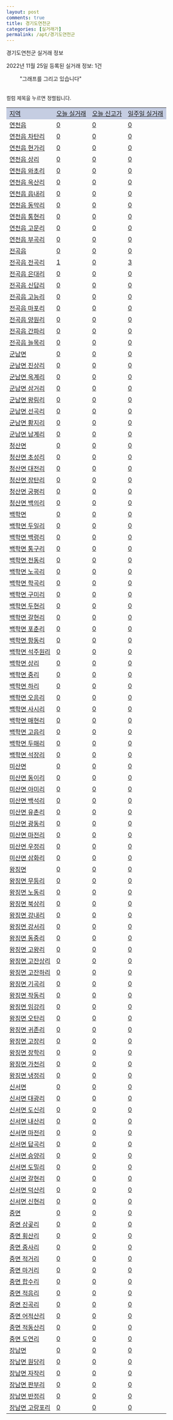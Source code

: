 ```yaml
---
layout: post
comments: true
title: 경기도연천군
categories: [실거래가]
permalink: /apt/경기도연천군
---
```


경기도연천군 실거래 정보

2022년 11월 25일 등록된 실거래 정보: 1건

<!--<script async src="https://pagead2.googlesyndication.com/pagead/js/adsbygoogle.js?client=ca-pub-3485438051770037"
 crossorigin="anonymous"></script>-->

<script type="text/javascript">
  google.charts.load('current', {'packages':['corechart']});
  google.charts.setOnLoadCallback(drawChart);

  function drawChart() {
    var data = google.visualization.arrayToDataTable([['거래일', '매매', '전월세', '전매'], ['21-01', 1, 0, 0], ['21-02', 16, 11, 0], ['21-03', 0, 1, 0], ['21-04', 0, 1, 0], ['21-05', 0, 1, 0], ['21-06', 0, 1, 0], ['21-07', 0, 1, 0], ['21-08', 4, 5, 0], ['21-09', 2, 1, 0], ['21-10', 1, 0, 0], ['21-11', 1, 1, 0], ['21-12', 13, 9, 0], ['22-01', 12, 8, 0], ['22-02', 11, 11, 0], ['22-03', 11, 8, 0], ['22-04', 17, 23, 0], ['22-05', 14, 10, 0], ['22-06', 8, 12, 0], ['22-07', 9, 14, 0], ['22-08', 14, 9, 0], ['22-09', 14, 44, 0], ['22-10', 13, 10, 0], ['22-11', 3, 4, 0]]);

    var options = {
      title: '최근 1년간 유형별 거래량 추이',
      legend: { position: 'bottom' }
    };

    setTimeout(function() {
        var chart = new google.visualization.LineChart(document.getElementById('columnchart_material'));
        chart.draw(data, (options));
        document.getElementById('loading').style.display = 'none';
        var dayLabel = (new Date()).getDay();
        if (dayLabel < 2) {
            sorttable.innerSortFunction.apply(document.getElementById('week'), []);
            sorttable.innerSortFunction.apply(document.getElementById('week'), []);        
        }
        else {
            sorttable.innerSortFunction.apply(document.getElementById('today'), []);
            sorttable.innerSortFunction.apply(document.getElementById('today'), []);
        }
    }, 200);

  }
</script>

<div id="loading" style="z-index:20; display: block; margin-left: 35px">"그래프를 그리고 있습니다"</div>
<div id="columnchart_material" style="width: 95%; margin-left: -35px; display: block"></div>
<!--<div style="width: 95%; margin-left: -35px; display: block">
      <script async src="https://pagead2.googlesyndication.com/pagead/js/adsbygoogle.js?client=ca-pub-3485438051770037"
          crossorigin="anonymous"></script>
      <ins class="adsbygoogle"
          style="display:block"
          data-ad-format="fluid"
          data-ad-layout-key="-fb+5w+4e-db+86"
          data-ad-client="ca-pub-3485438051770037"
          data-ad-slot="1827090281"></ins>
      <script>
          (adsbygoogle = window.adsbygoogle || []).push({});
      </script>
</div>-->
<br>

<font size='small' style='font-size: small;'>컬럼 제목을 누르면 정렬됩니다.</font>
<table class="sortable">
  <tr style='background-color: rgba(114, 132, 186,0.4);'>
    <td id="region"><a href="#">지역</a></td>
    <td id="today"><a href="#">오늘 실거래</a></td>
    <td id="today_new"><a href="#">오늘 신고가</a></td>
    <td id="week"><a href="#">일주일 실거래</a></td>
  </tr>

  
  <tr class="item">
    <td><a href="경기도연천군연천읍">연천읍</a></td>
    <td><a href="경기도연천군연천읍">0</a></td>
    <td><a href="경기도연천군연천읍">0</a></td>
    <td><a href="경기도연천군연천읍">0</a></td>
  </tr>
    

  <tr class="item">
    <td><a href="경기도연천군연천읍차탄리">연천읍 차탄리</a></td>
    <td><a href="경기도연천군연천읍차탄리">0</a></td>
    <td><a href="경기도연천군연천읍차탄리">0</a></td>
    <td><a href="경기도연천군연천읍차탄리">0</a></td>
  </tr>
    

  <tr class="item">
    <td><a href="경기도연천군연천읍현가리">연천읍 현가리</a></td>
    <td><a href="경기도연천군연천읍현가리">0</a></td>
    <td><a href="경기도연천군연천읍현가리">0</a></td>
    <td><a href="경기도연천군연천읍현가리">0</a></td>
  </tr>
    

  <tr class="item">
    <td><a href="경기도연천군연천읍상리">연천읍 상리</a></td>
    <td><a href="경기도연천군연천읍상리">0</a></td>
    <td><a href="경기도연천군연천읍상리">0</a></td>
    <td><a href="경기도연천군연천읍상리">0</a></td>
  </tr>
    

  <tr class="item">
    <td><a href="경기도연천군연천읍와초리">연천읍 와초리</a></td>
    <td><a href="경기도연천군연천읍와초리">0</a></td>
    <td><a href="경기도연천군연천읍와초리">0</a></td>
    <td><a href="경기도연천군연천읍와초리">0</a></td>
  </tr>
    

  <tr class="item">
    <td><a href="경기도연천군연천읍옥산리">연천읍 옥산리</a></td>
    <td><a href="경기도연천군연천읍옥산리">0</a></td>
    <td><a href="경기도연천군연천읍옥산리">0</a></td>
    <td><a href="경기도연천군연천읍옥산리">0</a></td>
  </tr>
    

  <tr class="item">
    <td><a href="경기도연천군연천읍읍내리">연천읍 읍내리</a></td>
    <td><a href="경기도연천군연천읍읍내리">0</a></td>
    <td><a href="경기도연천군연천읍읍내리">0</a></td>
    <td><a href="경기도연천군연천읍읍내리">0</a></td>
  </tr>
    

  <tr class="item">
    <td><a href="경기도연천군연천읍동막리">연천읍 동막리</a></td>
    <td><a href="경기도연천군연천읍동막리">0</a></td>
    <td><a href="경기도연천군연천읍동막리">0</a></td>
    <td><a href="경기도연천군연천읍동막리">0</a></td>
  </tr>
    

  <tr class="item">
    <td><a href="경기도연천군연천읍통현리">연천읍 통현리</a></td>
    <td><a href="경기도연천군연천읍통현리">0</a></td>
    <td><a href="경기도연천군연천읍통현리">0</a></td>
    <td><a href="경기도연천군연천읍통현리">0</a></td>
  </tr>
    

  <tr class="item">
    <td><a href="경기도연천군연천읍고문리">연천읍 고문리</a></td>
    <td><a href="경기도연천군연천읍고문리">0</a></td>
    <td><a href="경기도연천군연천읍고문리">0</a></td>
    <td><a href="경기도연천군연천읍고문리">0</a></td>
  </tr>
    

  <tr class="item">
    <td><a href="경기도연천군연천읍부곡리">연천읍 부곡리</a></td>
    <td><a href="경기도연천군연천읍부곡리">0</a></td>
    <td><a href="경기도연천군연천읍부곡리">0</a></td>
    <td><a href="경기도연천군연천읍부곡리">0</a></td>
  </tr>
    

  <tr class="item">
    <td><a href="경기도연천군전곡읍">전곡읍</a></td>
    <td><a href="경기도연천군전곡읍">0</a></td>
    <td><a href="경기도연천군전곡읍">0</a></td>
    <td><a href="경기도연천군전곡읍">0</a></td>
  </tr>
    

  <tr class="item">
    <td><a href="경기도연천군전곡읍전곡리">전곡읍 전곡리</a></td>
    <td><a href="경기도연천군전곡읍전곡리">1</a></td>
    <td><a href="경기도연천군전곡읍전곡리">0</a></td>
    <td><a href="경기도연천군전곡읍전곡리">3</a></td>
  </tr>
    

  <tr class="item">
    <td><a href="경기도연천군전곡읍은대리">전곡읍 은대리</a></td>
    <td><a href="경기도연천군전곡읍은대리">0</a></td>
    <td><a href="경기도연천군전곡읍은대리">0</a></td>
    <td><a href="경기도연천군전곡읍은대리">0</a></td>
  </tr>
    

  <tr class="item">
    <td><a href="경기도연천군전곡읍신답리">전곡읍 신답리</a></td>
    <td><a href="경기도연천군전곡읍신답리">0</a></td>
    <td><a href="경기도연천군전곡읍신답리">0</a></td>
    <td><a href="경기도연천군전곡읍신답리">0</a></td>
  </tr>
    

  <tr class="item">
    <td><a href="경기도연천군전곡읍고능리">전곡읍 고능리</a></td>
    <td><a href="경기도연천군전곡읍고능리">0</a></td>
    <td><a href="경기도연천군전곡읍고능리">0</a></td>
    <td><a href="경기도연천군전곡읍고능리">0</a></td>
  </tr>
    

  <tr class="item">
    <td><a href="경기도연천군전곡읍마포리">전곡읍 마포리</a></td>
    <td><a href="경기도연천군전곡읍마포리">0</a></td>
    <td><a href="경기도연천군전곡읍마포리">0</a></td>
    <td><a href="경기도연천군전곡읍마포리">0</a></td>
  </tr>
    

  <tr class="item">
    <td><a href="경기도연천군전곡읍양원리">전곡읍 양원리</a></td>
    <td><a href="경기도연천군전곡읍양원리">0</a></td>
    <td><a href="경기도연천군전곡읍양원리">0</a></td>
    <td><a href="경기도연천군전곡읍양원리">0</a></td>
  </tr>
    

  <tr class="item">
    <td><a href="경기도연천군전곡읍간파리">전곡읍 간파리</a></td>
    <td><a href="경기도연천군전곡읍간파리">0</a></td>
    <td><a href="경기도연천군전곡읍간파리">0</a></td>
    <td><a href="경기도연천군전곡읍간파리">0</a></td>
  </tr>
    

  <tr class="item">
    <td><a href="경기도연천군전곡읍늘목리">전곡읍 늘목리</a></td>
    <td><a href="경기도연천군전곡읍늘목리">0</a></td>
    <td><a href="경기도연천군전곡읍늘목리">0</a></td>
    <td><a href="경기도연천군전곡읍늘목리">0</a></td>
  </tr>
    

  <tr class="item">
    <td><a href="경기도연천군군남면">군남면</a></td>
    <td><a href="경기도연천군군남면">0</a></td>
    <td><a href="경기도연천군군남면">0</a></td>
    <td><a href="경기도연천군군남면">0</a></td>
  </tr>
    

  <tr class="item">
    <td><a href="경기도연천군군남면진상리">군남면 진상리</a></td>
    <td><a href="경기도연천군군남면진상리">0</a></td>
    <td><a href="경기도연천군군남면진상리">0</a></td>
    <td><a href="경기도연천군군남면진상리">0</a></td>
  </tr>
    

  <tr class="item">
    <td><a href="경기도연천군군남면옥계리">군남면 옥계리</a></td>
    <td><a href="경기도연천군군남면옥계리">0</a></td>
    <td><a href="경기도연천군군남면옥계리">0</a></td>
    <td><a href="경기도연천군군남면옥계리">0</a></td>
  </tr>
    

  <tr class="item">
    <td><a href="경기도연천군군남면삼거리">군남면 삼거리</a></td>
    <td><a href="경기도연천군군남면삼거리">0</a></td>
    <td><a href="경기도연천군군남면삼거리">0</a></td>
    <td><a href="경기도연천군군남면삼거리">0</a></td>
  </tr>
    

  <tr class="item">
    <td><a href="경기도연천군군남면왕림리">군남면 왕림리</a></td>
    <td><a href="경기도연천군군남면왕림리">0</a></td>
    <td><a href="경기도연천군군남면왕림리">0</a></td>
    <td><a href="경기도연천군군남면왕림리">0</a></td>
  </tr>
    

  <tr class="item">
    <td><a href="경기도연천군군남면선곡리">군남면 선곡리</a></td>
    <td><a href="경기도연천군군남면선곡리">0</a></td>
    <td><a href="경기도연천군군남면선곡리">0</a></td>
    <td><a href="경기도연천군군남면선곡리">0</a></td>
  </tr>
    

  <tr class="item">
    <td><a href="경기도연천군군남면황지리">군남면 황지리</a></td>
    <td><a href="경기도연천군군남면황지리">0</a></td>
    <td><a href="경기도연천군군남면황지리">0</a></td>
    <td><a href="경기도연천군군남면황지리">0</a></td>
  </tr>
    

  <tr class="item">
    <td><a href="경기도연천군군남면남계리">군남면 남계리</a></td>
    <td><a href="경기도연천군군남면남계리">0</a></td>
    <td><a href="경기도연천군군남면남계리">0</a></td>
    <td><a href="경기도연천군군남면남계리">0</a></td>
  </tr>
    

  <tr class="item">
    <td><a href="경기도연천군청산면">청산면</a></td>
    <td><a href="경기도연천군청산면">0</a></td>
    <td><a href="경기도연천군청산면">0</a></td>
    <td><a href="경기도연천군청산면">0</a></td>
  </tr>
    

  <tr class="item">
    <td><a href="경기도연천군청산면초성리">청산면 초성리</a></td>
    <td><a href="경기도연천군청산면초성리">0</a></td>
    <td><a href="경기도연천군청산면초성리">0</a></td>
    <td><a href="경기도연천군청산면초성리">0</a></td>
  </tr>
    

  <tr class="item">
    <td><a href="경기도연천군청산면대전리">청산면 대전리</a></td>
    <td><a href="경기도연천군청산면대전리">0</a></td>
    <td><a href="경기도연천군청산면대전리">0</a></td>
    <td><a href="경기도연천군청산면대전리">0</a></td>
  </tr>
    

  <tr class="item">
    <td><a href="경기도연천군청산면장탄리">청산면 장탄리</a></td>
    <td><a href="경기도연천군청산면장탄리">0</a></td>
    <td><a href="경기도연천군청산면장탄리">0</a></td>
    <td><a href="경기도연천군청산면장탄리">0</a></td>
  </tr>
    

  <tr class="item">
    <td><a href="경기도연천군청산면궁평리">청산면 궁평리</a></td>
    <td><a href="경기도연천군청산면궁평리">0</a></td>
    <td><a href="경기도연천군청산면궁평리">0</a></td>
    <td><a href="경기도연천군청산면궁평리">0</a></td>
  </tr>
    

  <tr class="item">
    <td><a href="경기도연천군청산면백의리">청산면 백의리</a></td>
    <td><a href="경기도연천군청산면백의리">0</a></td>
    <td><a href="경기도연천군청산면백의리">0</a></td>
    <td><a href="경기도연천군청산면백의리">0</a></td>
  </tr>
    

  <tr class="item">
    <td><a href="경기도연천군백학면">백학면</a></td>
    <td><a href="경기도연천군백학면">0</a></td>
    <td><a href="경기도연천군백학면">0</a></td>
    <td><a href="경기도연천군백학면">0</a></td>
  </tr>
    

  <tr class="item">
    <td><a href="경기도연천군백학면두일리">백학면 두일리</a></td>
    <td><a href="경기도연천군백학면두일리">0</a></td>
    <td><a href="경기도연천군백학면두일리">0</a></td>
    <td><a href="경기도연천군백학면두일리">0</a></td>
  </tr>
    

  <tr class="item">
    <td><a href="경기도연천군백학면백령리">백학면 백령리</a></td>
    <td><a href="경기도연천군백학면백령리">0</a></td>
    <td><a href="경기도연천군백학면백령리">0</a></td>
    <td><a href="경기도연천군백학면백령리">0</a></td>
  </tr>
    

  <tr class="item">
    <td><a href="경기도연천군백학면통구리">백학면 통구리</a></td>
    <td><a href="경기도연천군백학면통구리">0</a></td>
    <td><a href="경기도연천군백학면통구리">0</a></td>
    <td><a href="경기도연천군백학면통구리">0</a></td>
  </tr>
    

  <tr class="item">
    <td><a href="경기도연천군백학면전동리">백학면 전동리</a></td>
    <td><a href="경기도연천군백학면전동리">0</a></td>
    <td><a href="경기도연천군백학면전동리">0</a></td>
    <td><a href="경기도연천군백학면전동리">0</a></td>
  </tr>
    

  <tr class="item">
    <td><a href="경기도연천군백학면노곡리">백학면 노곡리</a></td>
    <td><a href="경기도연천군백학면노곡리">0</a></td>
    <td><a href="경기도연천군백학면노곡리">0</a></td>
    <td><a href="경기도연천군백학면노곡리">0</a></td>
  </tr>
    

  <tr class="item">
    <td><a href="경기도연천군백학면학곡리">백학면 학곡리</a></td>
    <td><a href="경기도연천군백학면학곡리">0</a></td>
    <td><a href="경기도연천군백학면학곡리">0</a></td>
    <td><a href="경기도연천군백학면학곡리">0</a></td>
  </tr>
    

  <tr class="item">
    <td><a href="경기도연천군백학면구미리">백학면 구미리</a></td>
    <td><a href="경기도연천군백학면구미리">0</a></td>
    <td><a href="경기도연천군백학면구미리">0</a></td>
    <td><a href="경기도연천군백학면구미리">0</a></td>
  </tr>
    

  <tr class="item">
    <td><a href="경기도연천군백학면두현리">백학면 두현리</a></td>
    <td><a href="경기도연천군백학면두현리">0</a></td>
    <td><a href="경기도연천군백학면두현리">0</a></td>
    <td><a href="경기도연천군백학면두현리">0</a></td>
  </tr>
    

  <tr class="item">
    <td><a href="경기도연천군백학면갈현리">백학면 갈현리</a></td>
    <td><a href="경기도연천군백학면갈현리">0</a></td>
    <td><a href="경기도연천군백학면갈현리">0</a></td>
    <td><a href="경기도연천군백학면갈현리">0</a></td>
  </tr>
    

  <tr class="item">
    <td><a href="경기도연천군백학면포춘리">백학면 포춘리</a></td>
    <td><a href="경기도연천군백학면포춘리">0</a></td>
    <td><a href="경기도연천군백학면포춘리">0</a></td>
    <td><a href="경기도연천군백학면포춘리">0</a></td>
  </tr>
    

  <tr class="item">
    <td><a href="경기도연천군백학면항동리">백학면 항동리</a></td>
    <td><a href="경기도연천군백학면항동리">0</a></td>
    <td><a href="경기도연천군백학면항동리">0</a></td>
    <td><a href="경기도연천군백학면항동리">0</a></td>
  </tr>
    

  <tr class="item">
    <td><a href="경기도연천군백학면석주원리">백학면 석주원리</a></td>
    <td><a href="경기도연천군백학면석주원리">0</a></td>
    <td><a href="경기도연천군백학면석주원리">0</a></td>
    <td><a href="경기도연천군백학면석주원리">0</a></td>
  </tr>
    

  <tr class="item">
    <td><a href="경기도연천군백학면상리">백학면 상리</a></td>
    <td><a href="경기도연천군백학면상리">0</a></td>
    <td><a href="경기도연천군백학면상리">0</a></td>
    <td><a href="경기도연천군백학면상리">0</a></td>
  </tr>
    

  <tr class="item">
    <td><a href="경기도연천군백학면중리">백학면 중리</a></td>
    <td><a href="경기도연천군백학면중리">0</a></td>
    <td><a href="경기도연천군백학면중리">0</a></td>
    <td><a href="경기도연천군백학면중리">0</a></td>
  </tr>
    

  <tr class="item">
    <td><a href="경기도연천군백학면하리">백학면 하리</a></td>
    <td><a href="경기도연천군백학면하리">0</a></td>
    <td><a href="경기도연천군백학면하리">0</a></td>
    <td><a href="경기도연천군백학면하리">0</a></td>
  </tr>
    

  <tr class="item">
    <td><a href="경기도연천군백학면오음리">백학면 오음리</a></td>
    <td><a href="경기도연천군백학면오음리">0</a></td>
    <td><a href="경기도연천군백학면오음리">0</a></td>
    <td><a href="경기도연천군백학면오음리">0</a></td>
  </tr>
    

  <tr class="item">
    <td><a href="경기도연천군백학면사시리">백학면 사시리</a></td>
    <td><a href="경기도연천군백학면사시리">0</a></td>
    <td><a href="경기도연천군백학면사시리">0</a></td>
    <td><a href="경기도연천군백학면사시리">0</a></td>
  </tr>
    

  <tr class="item">
    <td><a href="경기도연천군백학면매현리">백학면 매현리</a></td>
    <td><a href="경기도연천군백학면매현리">0</a></td>
    <td><a href="경기도연천군백학면매현리">0</a></td>
    <td><a href="경기도연천군백학면매현리">0</a></td>
  </tr>
    

  <tr class="item">
    <td><a href="경기도연천군백학면고읍리">백학면 고읍리</a></td>
    <td><a href="경기도연천군백학면고읍리">0</a></td>
    <td><a href="경기도연천군백학면고읍리">0</a></td>
    <td><a href="경기도연천군백학면고읍리">0</a></td>
  </tr>
    

  <tr class="item">
    <td><a href="경기도연천군백학면두매리">백학면 두매리</a></td>
    <td><a href="경기도연천군백학면두매리">0</a></td>
    <td><a href="경기도연천군백학면두매리">0</a></td>
    <td><a href="경기도연천군백학면두매리">0</a></td>
  </tr>
    

  <tr class="item">
    <td><a href="경기도연천군백학면석장리">백학면 석장리</a></td>
    <td><a href="경기도연천군백학면석장리">0</a></td>
    <td><a href="경기도연천군백학면석장리">0</a></td>
    <td><a href="경기도연천군백학면석장리">0</a></td>
  </tr>
    

  <tr class="item">
    <td><a href="경기도연천군미산면">미산면</a></td>
    <td><a href="경기도연천군미산면">0</a></td>
    <td><a href="경기도연천군미산면">0</a></td>
    <td><a href="경기도연천군미산면">0</a></td>
  </tr>
    

  <tr class="item">
    <td><a href="경기도연천군미산면동이리">미산면 동이리</a></td>
    <td><a href="경기도연천군미산면동이리">0</a></td>
    <td><a href="경기도연천군미산면동이리">0</a></td>
    <td><a href="경기도연천군미산면동이리">0</a></td>
  </tr>
    

  <tr class="item">
    <td><a href="경기도연천군미산면아미리">미산면 아미리</a></td>
    <td><a href="경기도연천군미산면아미리">0</a></td>
    <td><a href="경기도연천군미산면아미리">0</a></td>
    <td><a href="경기도연천군미산면아미리">0</a></td>
  </tr>
    

  <tr class="item">
    <td><a href="경기도연천군미산면백석리">미산면 백석리</a></td>
    <td><a href="경기도연천군미산면백석리">0</a></td>
    <td><a href="경기도연천군미산면백석리">0</a></td>
    <td><a href="경기도연천군미산면백석리">0</a></td>
  </tr>
    

  <tr class="item">
    <td><a href="경기도연천군미산면유촌리">미산면 유촌리</a></td>
    <td><a href="경기도연천군미산면유촌리">0</a></td>
    <td><a href="경기도연천군미산면유촌리">0</a></td>
    <td><a href="경기도연천군미산면유촌리">0</a></td>
  </tr>
    

  <tr class="item">
    <td><a href="경기도연천군미산면광동리">미산면 광동리</a></td>
    <td><a href="경기도연천군미산면광동리">0</a></td>
    <td><a href="경기도연천군미산면광동리">0</a></td>
    <td><a href="경기도연천군미산면광동리">0</a></td>
  </tr>
    

  <tr class="item">
    <td><a href="경기도연천군미산면마전리">미산면 마전리</a></td>
    <td><a href="경기도연천군미산면마전리">0</a></td>
    <td><a href="경기도연천군미산면마전리">0</a></td>
    <td><a href="경기도연천군미산면마전리">0</a></td>
  </tr>
    

  <tr class="item">
    <td><a href="경기도연천군미산면우정리">미산면 우정리</a></td>
    <td><a href="경기도연천군미산면우정리">0</a></td>
    <td><a href="경기도연천군미산면우정리">0</a></td>
    <td><a href="경기도연천군미산면우정리">0</a></td>
  </tr>
    

  <tr class="item">
    <td><a href="경기도연천군미산면삼화리">미산면 삼화리</a></td>
    <td><a href="경기도연천군미산면삼화리">0</a></td>
    <td><a href="경기도연천군미산면삼화리">0</a></td>
    <td><a href="경기도연천군미산면삼화리">0</a></td>
  </tr>
    

  <tr class="item">
    <td><a href="경기도연천군왕징면">왕징면</a></td>
    <td><a href="경기도연천군왕징면">0</a></td>
    <td><a href="경기도연천군왕징면">0</a></td>
    <td><a href="경기도연천군왕징면">0</a></td>
  </tr>
    

  <tr class="item">
    <td><a href="경기도연천군왕징면무등리">왕징면 무등리</a></td>
    <td><a href="경기도연천군왕징면무등리">0</a></td>
    <td><a href="경기도연천군왕징면무등리">0</a></td>
    <td><a href="경기도연천군왕징면무등리">0</a></td>
  </tr>
    

  <tr class="item">
    <td><a href="경기도연천군왕징면노동리">왕징면 노동리</a></td>
    <td><a href="경기도연천군왕징면노동리">0</a></td>
    <td><a href="경기도연천군왕징면노동리">0</a></td>
    <td><a href="경기도연천군왕징면노동리">0</a></td>
  </tr>
    

  <tr class="item">
    <td><a href="경기도연천군왕징면북삼리">왕징면 북삼리</a></td>
    <td><a href="경기도연천군왕징면북삼리">0</a></td>
    <td><a href="경기도연천군왕징면북삼리">0</a></td>
    <td><a href="경기도연천군왕징면북삼리">0</a></td>
  </tr>
    

  <tr class="item">
    <td><a href="경기도연천군왕징면강내리">왕징면 강내리</a></td>
    <td><a href="경기도연천군왕징면강내리">0</a></td>
    <td><a href="경기도연천군왕징면강내리">0</a></td>
    <td><a href="경기도연천군왕징면강내리">0</a></td>
  </tr>
    

  <tr class="item">
    <td><a href="경기도연천군왕징면강서리">왕징면 강서리</a></td>
    <td><a href="경기도연천군왕징면강서리">0</a></td>
    <td><a href="경기도연천군왕징면강서리">0</a></td>
    <td><a href="경기도연천군왕징면강서리">0</a></td>
  </tr>
    

  <tr class="item">
    <td><a href="경기도연천군왕징면동중리">왕징면 동중리</a></td>
    <td><a href="경기도연천군왕징면동중리">0</a></td>
    <td><a href="경기도연천군왕징면동중리">0</a></td>
    <td><a href="경기도연천군왕징면동중리">0</a></td>
  </tr>
    

  <tr class="item">
    <td><a href="경기도연천군왕징면고왕리">왕징면 고왕리</a></td>
    <td><a href="경기도연천군왕징면고왕리">0</a></td>
    <td><a href="경기도연천군왕징면고왕리">0</a></td>
    <td><a href="경기도연천군왕징면고왕리">0</a></td>
  </tr>
    

  <tr class="item">
    <td><a href="경기도연천군왕징면고잔상리">왕징면 고잔상리</a></td>
    <td><a href="경기도연천군왕징면고잔상리">0</a></td>
    <td><a href="경기도연천군왕징면고잔상리">0</a></td>
    <td><a href="경기도연천군왕징면고잔상리">0</a></td>
  </tr>
    

  <tr class="item">
    <td><a href="경기도연천군왕징면고잔하리">왕징면 고잔하리</a></td>
    <td><a href="경기도연천군왕징면고잔하리">0</a></td>
    <td><a href="경기도연천군왕징면고잔하리">0</a></td>
    <td><a href="경기도연천군왕징면고잔하리">0</a></td>
  </tr>
    

  <tr class="item">
    <td><a href="경기도연천군왕징면기곡리">왕징면 기곡리</a></td>
    <td><a href="경기도연천군왕징면기곡리">0</a></td>
    <td><a href="경기도연천군왕징면기곡리">0</a></td>
    <td><a href="경기도연천군왕징면기곡리">0</a></td>
  </tr>
    

  <tr class="item">
    <td><a href="경기도연천군왕징면작동리">왕징면 작동리</a></td>
    <td><a href="경기도연천군왕징면작동리">0</a></td>
    <td><a href="경기도연천군왕징면작동리">0</a></td>
    <td><a href="경기도연천군왕징면작동리">0</a></td>
  </tr>
    

  <tr class="item">
    <td><a href="경기도연천군왕징면임강리">왕징면 임강리</a></td>
    <td><a href="경기도연천군왕징면임강리">0</a></td>
    <td><a href="경기도연천군왕징면임강리">0</a></td>
    <td><a href="경기도연천군왕징면임강리">0</a></td>
  </tr>
    

  <tr class="item">
    <td><a href="경기도연천군왕징면오탄리">왕징면 오탄리</a></td>
    <td><a href="경기도연천군왕징면오탄리">0</a></td>
    <td><a href="경기도연천군왕징면오탄리">0</a></td>
    <td><a href="경기도연천군왕징면오탄리">0</a></td>
  </tr>
    

  <tr class="item">
    <td><a href="경기도연천군왕징면귀존리">왕징면 귀존리</a></td>
    <td><a href="경기도연천군왕징면귀존리">0</a></td>
    <td><a href="경기도연천군왕징면귀존리">0</a></td>
    <td><a href="경기도연천군왕징면귀존리">0</a></td>
  </tr>
    

  <tr class="item">
    <td><a href="경기도연천군왕징면고장리">왕징면 고장리</a></td>
    <td><a href="경기도연천군왕징면고장리">0</a></td>
    <td><a href="경기도연천군왕징면고장리">0</a></td>
    <td><a href="경기도연천군왕징면고장리">0</a></td>
  </tr>
    

  <tr class="item">
    <td><a href="경기도연천군왕징면장학리">왕징면 장학리</a></td>
    <td><a href="경기도연천군왕징면장학리">0</a></td>
    <td><a href="경기도연천군왕징면장학리">0</a></td>
    <td><a href="경기도연천군왕징면장학리">0</a></td>
  </tr>
    

  <tr class="item">
    <td><a href="경기도연천군왕징면가천리">왕징면 가천리</a></td>
    <td><a href="경기도연천군왕징면가천리">0</a></td>
    <td><a href="경기도연천군왕징면가천리">0</a></td>
    <td><a href="경기도연천군왕징면가천리">0</a></td>
  </tr>
    

  <tr class="item">
    <td><a href="경기도연천군왕징면냉정리">왕징면 냉정리</a></td>
    <td><a href="경기도연천군왕징면냉정리">0</a></td>
    <td><a href="경기도연천군왕징면냉정리">0</a></td>
    <td><a href="경기도연천군왕징면냉정리">0</a></td>
  </tr>
    

  <tr class="item">
    <td><a href="경기도연천군신서면">신서면</a></td>
    <td><a href="경기도연천군신서면">0</a></td>
    <td><a href="경기도연천군신서면">0</a></td>
    <td><a href="경기도연천군신서면">0</a></td>
  </tr>
    

  <tr class="item">
    <td><a href="경기도연천군신서면대광리">신서면 대광리</a></td>
    <td><a href="경기도연천군신서면대광리">0</a></td>
    <td><a href="경기도연천군신서면대광리">0</a></td>
    <td><a href="경기도연천군신서면대광리">0</a></td>
  </tr>
    

  <tr class="item">
    <td><a href="경기도연천군신서면도신리">신서면 도신리</a></td>
    <td><a href="경기도연천군신서면도신리">0</a></td>
    <td><a href="경기도연천군신서면도신리">0</a></td>
    <td><a href="경기도연천군신서면도신리">0</a></td>
  </tr>
    

  <tr class="item">
    <td><a href="경기도연천군신서면내산리">신서면 내산리</a></td>
    <td><a href="경기도연천군신서면내산리">0</a></td>
    <td><a href="경기도연천군신서면내산리">0</a></td>
    <td><a href="경기도연천군신서면내산리">0</a></td>
  </tr>
    

  <tr class="item">
    <td><a href="경기도연천군신서면마전리">신서면 마전리</a></td>
    <td><a href="경기도연천군신서면마전리">0</a></td>
    <td><a href="경기도연천군신서면마전리">0</a></td>
    <td><a href="경기도연천군신서면마전리">0</a></td>
  </tr>
    

  <tr class="item">
    <td><a href="경기도연천군신서면답곡리">신서면 답곡리</a></td>
    <td><a href="경기도연천군신서면답곡리">0</a></td>
    <td><a href="경기도연천군신서면답곡리">0</a></td>
    <td><a href="경기도연천군신서면답곡리">0</a></td>
  </tr>
    

  <tr class="item">
    <td><a href="경기도연천군신서면승양리">신서면 승양리</a></td>
    <td><a href="경기도연천군신서면승양리">0</a></td>
    <td><a href="경기도연천군신서면승양리">0</a></td>
    <td><a href="경기도연천군신서면승양리">0</a></td>
  </tr>
    

  <tr class="item">
    <td><a href="경기도연천군신서면도밀리">신서면 도밀리</a></td>
    <td><a href="경기도연천군신서면도밀리">0</a></td>
    <td><a href="경기도연천군신서면도밀리">0</a></td>
    <td><a href="경기도연천군신서면도밀리">0</a></td>
  </tr>
    

  <tr class="item">
    <td><a href="경기도연천군신서면갈현리">신서면 갈현리</a></td>
    <td><a href="경기도연천군신서면갈현리">0</a></td>
    <td><a href="경기도연천군신서면갈현리">0</a></td>
    <td><a href="경기도연천군신서면갈현리">0</a></td>
  </tr>
    

  <tr class="item">
    <td><a href="경기도연천군신서면덕산리">신서면 덕산리</a></td>
    <td><a href="경기도연천군신서면덕산리">0</a></td>
    <td><a href="경기도연천군신서면덕산리">0</a></td>
    <td><a href="경기도연천군신서면덕산리">0</a></td>
  </tr>
    

  <tr class="item">
    <td><a href="경기도연천군신서면신현리">신서면 신현리</a></td>
    <td><a href="경기도연천군신서면신현리">0</a></td>
    <td><a href="경기도연천군신서면신현리">0</a></td>
    <td><a href="경기도연천군신서면신현리">0</a></td>
  </tr>
    

  <tr class="item">
    <td><a href="경기도연천군중면">중면</a></td>
    <td><a href="경기도연천군중면">0</a></td>
    <td><a href="경기도연천군중면">0</a></td>
    <td><a href="경기도연천군중면">0</a></td>
  </tr>
    

  <tr class="item">
    <td><a href="경기도연천군중면삼곶리">중면 삼곶리</a></td>
    <td><a href="경기도연천군중면삼곶리">0</a></td>
    <td><a href="경기도연천군중면삼곶리">0</a></td>
    <td><a href="경기도연천군중면삼곶리">0</a></td>
  </tr>
    

  <tr class="item">
    <td><a href="경기도연천군중면횡산리">중면 횡산리</a></td>
    <td><a href="경기도연천군중면횡산리">0</a></td>
    <td><a href="경기도연천군중면횡산리">0</a></td>
    <td><a href="경기도연천군중면횡산리">0</a></td>
  </tr>
    

  <tr class="item">
    <td><a href="경기도연천군중면중사리">중면 중사리</a></td>
    <td><a href="경기도연천군중면중사리">0</a></td>
    <td><a href="경기도연천군중면중사리">0</a></td>
    <td><a href="경기도연천군중면중사리">0</a></td>
  </tr>
    

  <tr class="item">
    <td><a href="경기도연천군중면적거리">중면 적거리</a></td>
    <td><a href="경기도연천군중면적거리">0</a></td>
    <td><a href="경기도연천군중면적거리">0</a></td>
    <td><a href="경기도연천군중면적거리">0</a></td>
  </tr>
    

  <tr class="item">
    <td><a href="경기도연천군중면마거리">중면 마거리</a></td>
    <td><a href="경기도연천군중면마거리">0</a></td>
    <td><a href="경기도연천군중면마거리">0</a></td>
    <td><a href="경기도연천군중면마거리">0</a></td>
  </tr>
    

  <tr class="item">
    <td><a href="경기도연천군중면합수리">중면 합수리</a></td>
    <td><a href="경기도연천군중면합수리">0</a></td>
    <td><a href="경기도연천군중면합수리">0</a></td>
    <td><a href="경기도연천군중면합수리">0</a></td>
  </tr>
    

  <tr class="item">
    <td><a href="경기도연천군중면적음리">중면 적음리</a></td>
    <td><a href="경기도연천군중면적음리">0</a></td>
    <td><a href="경기도연천군중면적음리">0</a></td>
    <td><a href="경기도연천군중면적음리">0</a></td>
  </tr>
    

  <tr class="item">
    <td><a href="경기도연천군중면진곡리">중면 진곡리</a></td>
    <td><a href="경기도연천군중면진곡리">0</a></td>
    <td><a href="경기도연천군중면진곡리">0</a></td>
    <td><a href="경기도연천군중면진곡리">0</a></td>
  </tr>
    

  <tr class="item">
    <td><a href="경기도연천군중면어적산리">중면 어적산리</a></td>
    <td><a href="경기도연천군중면어적산리">0</a></td>
    <td><a href="경기도연천군중면어적산리">0</a></td>
    <td><a href="경기도연천군중면어적산리">0</a></td>
  </tr>
    

  <tr class="item">
    <td><a href="경기도연천군중면적동산리">중면 적동산리</a></td>
    <td><a href="경기도연천군중면적동산리">0</a></td>
    <td><a href="경기도연천군중면적동산리">0</a></td>
    <td><a href="경기도연천군중면적동산리">0</a></td>
  </tr>
    

  <tr class="item">
    <td><a href="경기도연천군중면도연리">중면 도연리</a></td>
    <td><a href="경기도연천군중면도연리">0</a></td>
    <td><a href="경기도연천군중면도연리">0</a></td>
    <td><a href="경기도연천군중면도연리">0</a></td>
  </tr>
    

  <tr class="item">
    <td><a href="경기도연천군장남면">장남면</a></td>
    <td><a href="경기도연천군장남면">0</a></td>
    <td><a href="경기도연천군장남면">0</a></td>
    <td><a href="경기도연천군장남면">0</a></td>
  </tr>
    

  <tr class="item">
    <td><a href="경기도연천군장남면원당리">장남면 원당리</a></td>
    <td><a href="경기도연천군장남면원당리">0</a></td>
    <td><a href="경기도연천군장남면원당리">0</a></td>
    <td><a href="경기도연천군장남면원당리">0</a></td>
  </tr>
    

  <tr class="item">
    <td><a href="경기도연천군장남면자작리">장남면 자작리</a></td>
    <td><a href="경기도연천군장남면자작리">0</a></td>
    <td><a href="경기도연천군장남면자작리">0</a></td>
    <td><a href="경기도연천군장남면자작리">0</a></td>
  </tr>
    

  <tr class="item">
    <td><a href="경기도연천군장남면판부리">장남면 판부리</a></td>
    <td><a href="경기도연천군장남면판부리">0</a></td>
    <td><a href="경기도연천군장남면판부리">0</a></td>
    <td><a href="경기도연천군장남면판부리">0</a></td>
  </tr>
    

  <tr class="item">
    <td><a href="경기도연천군장남면반정리">장남면 반정리</a></td>
    <td><a href="경기도연천군장남면반정리">0</a></td>
    <td><a href="경기도연천군장남면반정리">0</a></td>
    <td><a href="경기도연천군장남면반정리">0</a></td>
  </tr>
    

  <tr class="item">
    <td><a href="경기도연천군장남면고랑포리">장남면 고랑포리</a></td>
    <td><a href="경기도연천군장남면고랑포리">0</a></td>
    <td><a href="경기도연천군장남면고랑포리">0</a></td>
    <td><a href="경기도연천군장남면고랑포리">0</a></td>
  </tr>
    


</table>


    